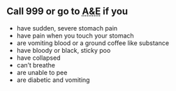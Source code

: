 ## Call 999 or go to <abbr title="Accident and Emergency"> A&E</abbr> if you

-   have sudden, severe stomach pain
-   have pain when you touch your stomach
-   are vomiting blood or a ground coffee like substance
-   have bloody or black, sticky poo
-   have collapsed
-   can’t breathe
-   are unable to pee
-   are diabetic and vomiting